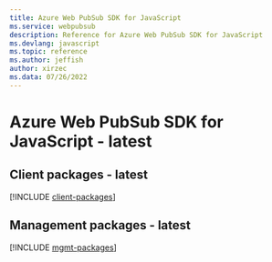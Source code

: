 ```yaml
---
title: Azure Web PubSub SDK for JavaScript
ms.service: webpubsub
description: Reference for Azure Web PubSub SDK for JavaScript
ms.devlang: javascript
ms.topic: reference
ms.author: jeffish
author: xirzec
ms.data: 07/26/2022
---
```

# Azure Web PubSub SDK for JavaScript - latest

## Client packages - latest
[!INCLUDE [client-packages](web-pubsub-client-index.md)]
## Management packages - latest
[!INCLUDE [mgmt-packages](web-pubsub-mgmt-index.md)]
